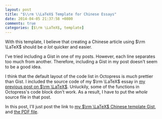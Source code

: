 ```yaml
---
layout: post
title: "$\\rm \\LaTeX$ Template for Chinese Essays"
date: 2014-04-05 21:37:58 +0800
comments: true
categories: [$\rm \LaTeX$, template]
---
```


With this template, I believe that creating a Chinese article using $\rm \LaTeX$ should be *a lot* quicker and easier.

I've tried including a Gist in one of my posts.  However, each line separates too much from another.  Therefore, including a Gist in my post doesn't seem to be a good idea.

I think that the default layout of the code list in Octopress is *much* prettier than Gist.  I included the source code of my $\rm \LaTeX$ essay in [my previous post on $\rm \LaTeX$](blog/2014/03/16/latex-template-for-essays/).  Unluckily, some of the functions in Octopress's code block don't work.  As a result, I have to put the *whole* source file in that post.

In this post, I'll just post the link to [my $\rm \LaTeX$ Chinese template Gist](https://gist.github.com/VincentTam/10473229), and [the PDF file](/downloads/latex_chin_sample.pdf).
